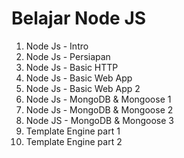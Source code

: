# Belajar Node JS

<ol>
    <li>Node Js - Intro</li>
    <li>Node Js - Persiapan</li>
    <li>Node Js - Basic HTTP</li>
    <li>Node Js - Basic Web App</li>
    <li>Node Js - Basic Web App 2</li>
    <li>Node Js - MongoDB & Mongoose 1</li>
    <li>Node Js - MongoDB & Mongoose 2</li>
    <li>Node JS - MongoDB & Mongoose 3</li>
    <li>Template Engine part 1</li>
    <li>Template Engine part 2</li>
</ol>